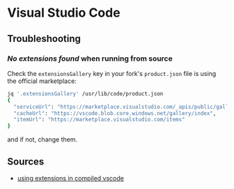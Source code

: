 # Visual Studio Code

## Troubleshooting

### _No extensions found_ when running from source

Check the `extensionsGallery` key in your fork's `product.json` file is using the official marketplace:

```sh
jq '.extensionsGallery' /usr/lib/code/product.json
{
  "serviceUrl": "https://marketplace.visualstudio.com/_apis/public/gallery",
  "cacheUrl": "https://vscode.blob.core.windows.net/gallery/index",
  "itemUrl": "https://marketplace.visualstudio.com/items"
}
```

and if not, change them.

## Sources

- [using extensions in compiled vscode]

[using extensions in compiled vscode]: https://stackoverflow.com/questions/44057402/using-extensions-in-compiled-vscode#45291490

[official product.json]: https://github.com/Microsoft/vscode/blob/master/product.json
